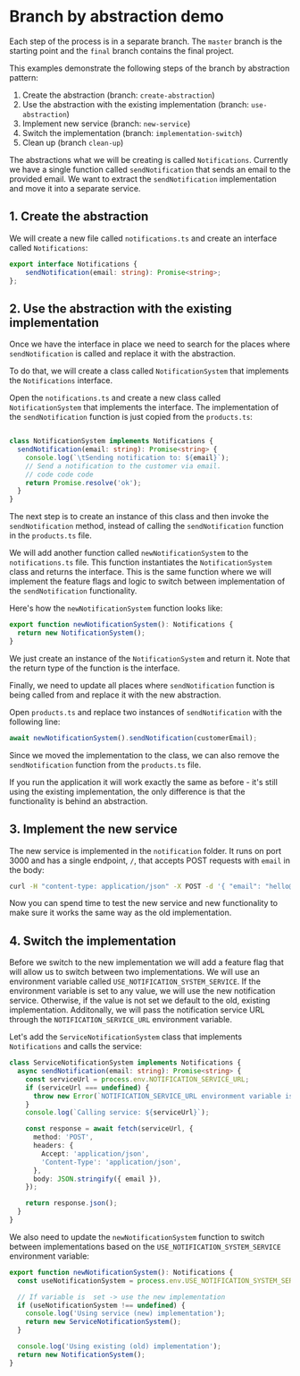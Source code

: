 # Branch by abstraction demo

Each step of the process is in a separate branch. The `master` branch is the starting point and the `final` branch contains the final project.

This examples demonstrate the following steps of the branch by abstraction pattern:

1. Create the abstraction (branch: `create-abstraction`)
2. Use the abstraction with the existing implementation (branch: `use-abstraction`)
3. Implement new service (branch: `new-service`)
4. Switch the implementation (branch: `implementation-switch`)
5. Clean up (branch `clean-up`)


The abstractions what we will be creating is called `Notifications`. Currently we have a single function called `sendNotification` that sends an email to the provided email. We want to extract the `sendNotification` implementation and move it into a separate service.

## 1. Create the abstraction

We will create a new file called `notifications.ts` and create an interface called `Notifications`:

```typescript
export interface Notifications {
    sendNotification(email: string): Promise<string>;
};
```

## 2. Use the abstraction with the existing implementation

Once we have the interface in place we need to search for the places where `sendNotification` is called and replace it with the abstraction.

To do that, we will create a class called `NotificationSystem` that implements the `Notifications` interface.

Open the `notifications.ts` and create a new class called `NotificationSystem` that implements the interface. The implementation of the `sendNotification` function is just copied from the `products.ts`:

```typescript

class NotificationSystem implements Notifications {
  sendNotification(email: string): Promise<string> {
    console.log(`\tSending notification to: ${email}`);
    // Send a notification to the customer via email.
    // code code code
    return Promise.resolve('ok');
  }
}
```

The next step is to create an instance of this class and then invoke the `sendNotification` method, instead of calling the `sendNotification` function in the `products.ts` file. 

We will add another function called `newNotificationSystem` to the `notifications.ts` file. This function instantiates the `NotificationSystem` class and returns the interface. This is the same function where we will implement the feature flags and logic to switch between implementation of the `sendNotification` functionality.

Here's how the `newNotificationSystem` function looks like:

```typescript
export function newNotificationSystem(): Notifications {
  return new NotificationSystem();
}
```

We just create an instance of the `NotificationSystem` and return it. Note that the return type of the function is the interface.

Finally, we need to update all places where `sendNotification` function is being called from and replace it with the new abstraction.

Open `products.ts` and replace two instances of `sendNotification` with the following line:

```typescript
await newNotificationSystem().sendNotification(customerEmail);
```

Since we moved the implementation to the class, we can also remove the `sendNotification` function from the `products.ts` file.

If you run the application it will work exactly the same as before - it's still using the existing implementation, the only difference is that the functionality is behind an abstraction.





## 3. Implement the new service

The new service is implemented in the `notification` folder. It runs on port 3000 and has a single endpoint, `/`, that accepts POST requests with `email` in the body:

```bash
curl -H "content-type: application/json" -X POST -d '{ "email": "hello@example.com" }' localhost:3000
```

Now you can spend time to test the new service and new functionality to make sure it works the same way as the old implementation.

## 4. Switch the implementation

Before we switch to the new implementation we will add a feature flag that will allow us to switch between two implementations. We will use an environment variable called `USE_NOTIFICATION_SYSTEM_SERVICE`. If the environment variable is set to any value, we will use the new notification service. Otherwise, if the value is not set we default to the old, existing implementation. Additonally, we will pass the notification service URL through the `NOTIFICATION_SERVICE_URL` environment variable. 

Let's add the `ServiceNotificationSystem` class that implements `Notifications` and calls the service:

```typescript
class ServiceNotificationSystem implements Notifications {
  async sendNotification(email: string): Promise<string> {
    const serviceUrl = process.env.NOTIFICATION_SERVICE_URL;
    if (serviceUrl === undefined) {
      throw new Error(`NOTIFICATION_SERVICE_URL environment variable is not set`);
    }
    console.log(`Calling service: ${serviceUrl}`);

    const response = await fetch(serviceUrl, {
      method: 'POST',
      headers: {
        Accept: 'application/json',
        'Content-Type': 'application/json',
      },
      body: JSON.stringify({ email }),
    });

    return response.json();
  }
}
```

We also need to update the `newNotificationSystem` function to switch between implementations based on the `USE_NOTIFICATION_SYSTEM_SERVICE` environment variable:

```typescript
export function newNotificationSystem(): Notifications {
  const useNotificationSystem = process.env.USE_NOTIFICATION_SYSTEM_SERVICE;

  // If variable is  set -> use the new implementation
  if (useNotificationSystem !== undefined) {
    console.log('Using service (new) implementation');
    return new ServiceNotificationSystem();
  }

  console.log('Using existing (old) implementation');
  return new NotificationSystem();
}
```


